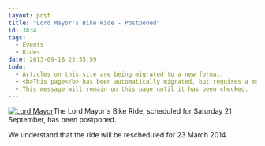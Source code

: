 ```yaml
---
layout: post
title: "Lord Mayor's Bike Ride - Postponed"
id: 3834
tags:
  - Events
  - Rides
date: 2013-09-18 22:55:59
todo:
  - Articles on this site are being migrated to a new format.
  - <b>This page</b> has been automatically migrated, but requires a manual check-&amp;-tune to ensure the format and links all work as expected.
  - This message will remain on this page until it has been checked.
---
```


[![Lord Mayor](http://www.pompeybug.co.uk/wp-content/uploads/2013/09/Lord-Mayors-Bike-Ride-1-postponed-300x131.jpg)](http://www.pompeybug.co.uk/wp-content/uploads/2013/09/Lord-Mayors-Bike-Ride-1-postponed.jpg)The Lord Mayor's Bike Ride, scheduled for Saturday 21 September, has been postponed.

We understand that the ride will be rescheduled for 23 March 2014.